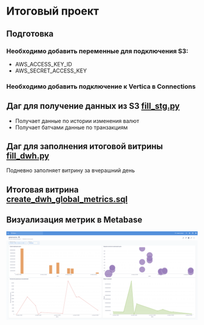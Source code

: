 # Итоговый проект

## Подготовка

### Необходимо добавить переменные для подключения S3:

- AWS_ACCESS_KEY_ID
- AWS_SECRET_ACCESS_KEY

### Необходимо добавить подключение к Vertica в Connections

## Даг для получение данных из S3 [fill_stg.py](./src/dags/fill_stg.py)

- Получает данные по истории изменения валют
- Получает батчами данные по транзакциям

## Даг для заполнения итоговой витрины [fill_dwh.py](./src/dags/fill_dwh.py)

Подневно заполняет витрину за вчерашний день

## Итоговая витрина [create_dwh_global_metrics.sql](./src/sql/create_dwh_global_metrics.sql)

## Визуализация метрик в Metabase

![Дашборд](./src/img/dashboard.png)
